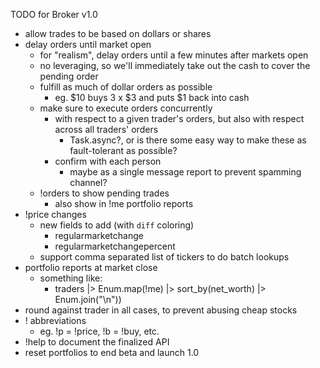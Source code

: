 TODO for Broker v1.0
- allow trades to be based on dollars or shares
- delay orders until market open
  - for "realism", delay orders until a few minutes after markets open
  - no leveraging, so we'll immediately take out the cash to cover the pending order
  - fulfill as much of dollar orders as possible
    - eg. $10 buys 3 x $3 and puts $1 back into cash
  - make sure to execute orders concurrently
    - with respect to a given trader's orders, but also with respect across all traders' orders
      - Task.async?, or is there some easy way to make these as fault-tolerant as possible?
    - confirm with each person
      - maybe as a single message report to prevent spamming channel?
  - !orders to show pending trades
    - also show in !me portfolio reports
- !price changes
  - new fields to add (with `diff` coloring)
    - regularmarketchange
    - regularmarketchangepercent
  - support comma separated list of tickers to do batch lookups
- portfolio reports at market close
  - something like:
    - traders |> Enum.map(!me) |> sort_by(net_worth) |> Enum.join("\n"))
- round against trader in all cases, to prevent abusing cheap stocks
- ! abbreviations
  - eg. !p = !price, !b = !buy, etc.
- !help to document the finalized API
- reset portfolios to end beta and launch 1.0
